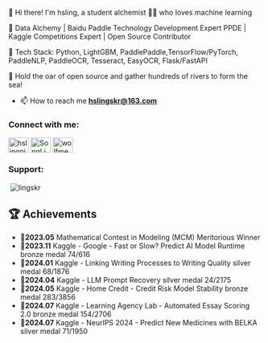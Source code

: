 👋 Hi there! I'm hsling, a student alchemist 🧙‍♂️ who loves machine learning 

🚀 Data Alchemy | Baidu Paddle Technology Development Expert PPDE | Kaggle Competitions Expert | Open Source Contributor

🔧 Tech Stack: Python, LightGBM, PaddlePaddle,TensorFlow/PyTorch, PaddleNLP, PaddleOCR, Tesseract, EasyOCR, Flask/FastAPI

🌟 Hold the oar of open source and gather hundreds of rivers to form the sea!


- 📫 How to reach me **hslingskr@163.com**

<h3 align="left">Connect with me:</h3>
<p align="left">
<a href="https://twitter.com/hslingpine" target="blank"><img align="center" src="https://raw.githubusercontent.com/rahuldkjain/github-profile-readme-generator/master/src/images/icons/Social/twitter.svg" alt="hslingpine" height="30" width="40" /></a>
<a href="https://linkedin.com/in/SongLing (松子) Huang" target="blank"><img align="center" src="https://raw.githubusercontent.com/rahuldkjain/github-profile-readme-generator/master/src/images/icons/Social/linked-in-alt.svg" alt="SongLing Huang" height="30" width="40" /></a>
<a href="https://kaggle.com/wolfmedal" target="blank"><img align="center" src="https://raw.githubusercontent.com/rahuldkjain/github-profile-readme-generator/master/src/images/icons/Social/kaggle.svg" alt="wolfmedal" height="30" width="40" /></a>
</p>

<h3 align="left">Support:</h3>


<p>&nbsp;<img align="center" src="https://github-readme-stats.vercel.app/api?username=lingskr&show_icons=true&locale=en" alt="lingskr" /></p>

## 🏆 Achievements

- 🥇**2023.05** Mathematical Contest in Modeling (MCM)     Meritorious Winner
- 🥉**2023.11** Kaggle - Google - Fast or Slow? Predict AI Model Runtime   bronze medal   74/616
- 🥈**2024.01** Kaggle - Linking Writing Processes to Writing Quality  silver medal   68/1876
- 🥈**2024.04** Kaggle - LLM Prompt Recovery   silver medal   24/2175
- 🥉**2024.05** Kaggle - Home Credit - Credit Risk Model Stability  bronze medal   283/3856
- 🥉**2024.07** Kaggle - Learning Agency Lab - Automated Essay Scoring 2.0  bronze medal  154/2706
- 🥈**2024.07** Kaggle - NeurIPS 2024 - Predict New Medicines with BELKA silver medal   71/1950



